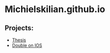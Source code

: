 # Michielskilian.github.io

## Projects:

- [Thesis](https://michielskilian.github.io/Thesis/)
- [Double on IOS](https://github.com/Michielskilian/DoubleIOSWithROS)
